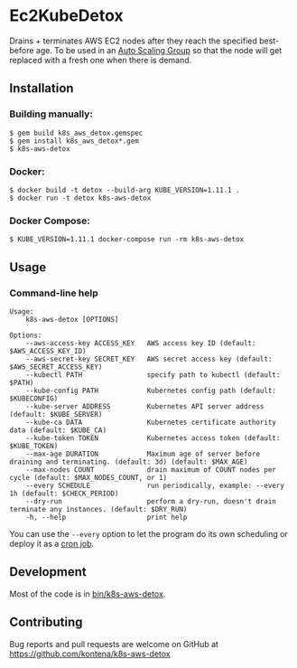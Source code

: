 # Ec2KubeDetox

Drains + terminates AWS EC2 nodes after they reach the specified best-before age. To be used in an [Auto Scaling Group](https://docs.aws.amazon.com/autoscaling/ec2/userguide/AutoScalingGroup.html) so that the node will get replaced with a fresh one when there is demand.

## Installation

### Building manually:

```
$ gem build k8s_aws_detox.gemspec
$ gem install k8s_aws_detox*.gem
$ k8s-aws-detox
```

### Docker:

```
$ docker build -t detox --build-arg KUBE_VERSION=1.11.1 .
$ docker run -t detox k8s-aws-detox
```

### Docker Compose:

```
$ KUBE_VERSION=1.11.1 docker-compose run -rm k8s-aws-detox
```

## Usage

### Command-line help

```
Usage:
    k8s-aws-detox [OPTIONS]

Options:
    --aws-access-key ACCESS_KEY   AWS access key ID (default: $AWS_ACCESS_KEY_ID)
    --aws-secret-key SECRET_KEY   AWS secret access key (default: $AWS_SECRET_ACCESS_KEY)
    --kubectl PATH                specify path to kubectl (default: $PATH)
    --kube-config PATH            Kubernetes config path (default: $KUBECONFIG)
    --kube-server ADDRESS         Kubernetes API server address (default: $KUBE_SERVER)
    --kube-ca DATA                Kubernetes certificate authority data (default: $KUBE_CA)
    --kube-token TOKEN            Kubernetes access token (default: $KUBE_TOKEN)
    --max-age DURATION            Maximum age of server before draining and terminating. (default: 3d) (default: $MAX_AGE)
    --max-nodes COUNT             drain maximum of COUNT nodes per cycle (default: $MAX_NODES_COUNT, or 1)
    --every SCHEDULE              run periodically, example: --every 1h (default: $CHECK_PERIOD)
    --dry-run                     perform a dry-run, doesn't drain terminate any instances. (default: $DRY_RUN)
    -h, --help                    print help
```

You can use the `--every` option to let the program do its own scheduling or deploy it as a [cron job](https://kubernetes.io/docs/tasks/job/automated-tasks-with-cron-jobs/).

## Development

Most of the code is in [bin/k8s-aws-detox](bin/k8s-aws-detox).

## Contributing

Bug reports and pull requests are welcome on GitHub at https://github.com/kontena/k8s-aws-detox

